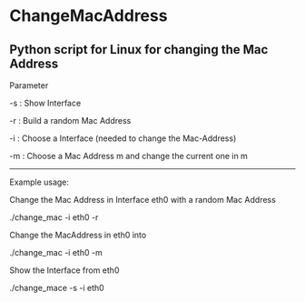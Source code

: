 # ChangeMacAddress
Python script for Linux for changing the Mac Address
---------------------------------------------------------------
Parameter

-s  : Show Interface 

-r  : Build a random Mac Address

-i  : Choose a Interface (needed to change the Mac-Address)

-m  : Choose a Mac Address m and change the current one in m

-----------------------------------------------------------------

Example usage:

Change the Mac Address in Interface eth0 with a random Mac Address

./change_mac -i eth0 -r

Change the MacAddress in eth0 into <MacAddress>
  
./change_mac -i eth0 -m <MacAddress>

Show the Interface from eth0

./change_mace -s -i eth0

  

